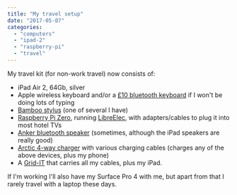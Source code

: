```yaml
---
title: "My travel setup"
date: "2017-05-07"
categories: 
  - "computers"
  - "ipad-2"
  - "raspberry-pi"
  - "travel"
---
```


My travel kit (for non-work travel) now consists of:

- iPad Air 2, 64Gb, silver
- Apple wireless keyboard and/or a [£10 bluetooth keyboard](https://www.amazon.co.uk/gp/product/B00QRQZLQO/ref=oh_aui_search_detailpage?ie=UTF8&psc=1) if I won't be doing lots of typing
- [Bamboo stylus](https://www.amazon.co.uk/gp/product/B0050OFF42/ref=oh_aui_search_detailpage?ie=UTF8&psc=1) (one of several I have)
- [Raspberry Pi Zero](https://thepihut.com/collections/raspberry-pi-zero/products/raspberry-pi-zero), running [LibreElec](https://libreelec.tv/), with adapters/cables to plug it into most hotel TVs
- [Anker bluetooth speaker](https://www.amazon.co.uk/Anker-Portable-Wireless-Bluetooth-Microphone/dp/B00GZC35YK/ref=sr_1_6?ie=UTF8&qid=1494184614&sr=8-6&keywords=anker+bluetooth+speaker) (sometimes, although the iPad speakers are really good)
- [Arctic 4-way charger](https://www.amazon.co.uk/ARCTIC-Charger-Pro-UK-Universal/dp/B007BNDOS4/ref=sr_1_1?ie=UTF8&qid=1494184586&sr=8-1&keywords=arctic+charger) with various charging cables (charges any of the above devices, plus my phone)
- A [Grid-IT](http://www.cocooninnovations.com/grid.php) that carries all my cables, plus my iPad.

If I'm working I'll also have my Surface Pro 4 with me, but apart from that I rarely travel with a laptop these days.
